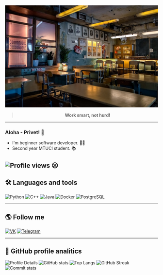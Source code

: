 ![Header](/img/header.jpeg)

> **<p style="text-align: center;">Work smart, not hurd!</p>**

---

### Aloha - Privet! 👋  
* I'm beginner software developer. 👨‍💻
* Second year MTUCI student. 📚

![Profile views](https://komarev.com/ghpvc/?username=semuloff) 😦
---

## 🛠 Languages and tools

![Python](https://img.shields.io/badge/-Python-/?style=for-the-badge&logo=Python&color=090909) ![C++](https://img.shields.io/badge/-C++-/?style=for-the-badge&logo=C%2b%2b&color=090909) ![Java](https://img.shields.io/badge/-Java-/?style=for-the-badge&logo=java&color=090909) ![Docker](https://img.shields.io/badge/-Docker-/?style=for-the-badge&logo=Docker&color=090909) ![PostgreSQL](https://img.shields.io/badge/-PostgreSQL-/?style=for-the-badge&logo=PostgreSQL&color=090909)

---

## 🌎 Follow me

[![VK](https://img.shields.io/badge/-VK-/?style=for-the-badge&logo=vk&color=090909)](https://vk.com/notmindset) [![Telegram](https://img.shields.io/badge/-Telegram-/?style=for-the-badge&logo=telegram&color=090909)](https://t.me/extinctionflas)

---

## 🚀 GitHub profile analitics

![Profile Details](http://github-profile-summary-cards.vercel.app/api/cards/profile-details?username=semuloff&theme=2077)
![GitHub stats](https://github-readme-stats.vercel.app/api?username=semuloff&show_icons=true&theme=radical)
![Top Langs](https://github-readme-stats.vercel.app/api/top-langs/?username=semuloff&show_icons=true&theme=radical&layout=compact)
![GitHub Streak](http://github-readme-streak-stats.herokuapp.com?user=semuloff&theme=nightowl)
![Commit stats](http://github-profile-summary-cards.vercel.app/api/cards/productive-time?username=semuloff&theme=2077&utcOffset=8)